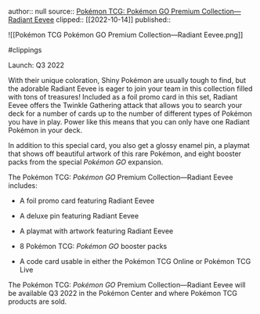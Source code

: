 author:: null
source:: [Pokémon TCG: Pokémon GO Premium Collection—Radiant Eevee](https://www.pokemon.com/us/pokemon-tcg/product-gallery/pokemon-go-premium-collection-radiant-eevee/)
clipped:: [[2022-10-14]]
published:: 

![[Pokémon TCG Pokémon GO Premium Collection—Radiant Eevee.png]]

#clippings

Launch: Q3 2022

With their unique coloration, Shiny Pokémon are usually tough to find, but the adorable Radiant Eevee is eager to join your team in this collection filled with tons of treasures! Included as a foil promo card in this set, Radiant Eevee offers the Twinkle Gathering attack that allows you to search your deck for a number of cards up to the number of different types of Pokémon you have in play. Power like this means that you can only have one Radiant Pokémon in your deck.

In addition to this special card, you also get a glossy enamel pin, a playmat that shows off beautiful artwork of this rare Pokémon, and eight booster packs from the special *Pokémon GO* expansion.

The Pokémon TCG: *Pokémon GO* Premium Collection—Radiant Eevee includes:

-   A foil promo card featuring Radiant Eevee
    
-   A deluxe pin featuring Radiant Eevee
    
-   A playmat with artwork featuring Radiant Eevee
    
-   8 Pokémon TCG: *Pokémon GO* booster packs
    
-   A code card usable in either the Pokémon TCG Online or Pokémon TCG Live
    

The Pokémon TCG: *Pokémon GO* Premium Collection—Radiant Eevee will be available Q3 2022 in the Pokémon Center and where Pokémon TCG products are sold.